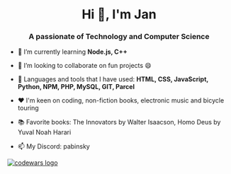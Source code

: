 <h1 align="center">Hi 👋, I'm Jan</h1>
<h3 align="center">A passionate of Technology and Computer Science</h3>

- 🌱 I’m currently learning **Node.js, C++**

- 👯 I’m looking to collaborate on fun projects 😄

- 💬 Languages and tools that I have used: **HTML, CSS, JavaScript, Python, NPM, PHP, MySQL, GIT, Parcel**

- ♥ I'm keen on coding, non-fiction books, electronic music and bicycle touring 

- 📚 Favorite books: The Innovators by Walter Isaacson, Homo Deus by Yuval Noah Harari

- 📫 My Discord: pabinsky

<a href="https://www.codewars.com/users/janpabisiak"><img alt="codewars logo" src="https://www.codewars.com/users/janpabisiak/badges/large"></a>

